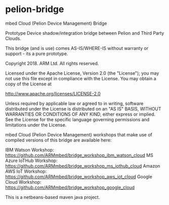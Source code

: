 # pelion-bridge
mbed Cloud (Pelion Device Management) Bridge 

Prototype Device shadow/integration bridge between Pelion and Third Party Clouds.

This bridge (and is use) comes AS-IS/WHERE-IS without warranty or support - its a pure prototype.

Copyright 2018. ARM Ltd. All rights reserved.

Licensed under the Apache License, Version 2.0 (the "License"); you may not use this file except in compliance with the License. You may obtain a copy of the License at

http://www.apache.org/licenses/LICENSE-2.0

Unless required by applicable law or agreed to in writing, software distributed under the License is distributed on an "AS IS" BASIS, WITHOUT WARRANTIES OR CONDITIONS OF ANY KIND, either express or implied. See the License for the specific language governing permissions and limitations under the License.

mbed Cloud (Pelion Device Management) workshops that make use of compiled versions of this bridge are available here:

IBM Watson Workshop: https://github.com/ARMmbed/bridge_workshop_ibm_watson_cloud
MS Azure IoTHub Workshop: https://github.com/ARMmbed/bridge_workshop_ms_iothub_cloud
Amazon AWS IoT Workshop: https://github.com/ARMmbed/bridge_workshop_aws_iot_cloud
Google Cloud Workshop: https://github.com/ARMmbed/bridge_workshop_google_cloud

This is a netbeans-based maven java project.
